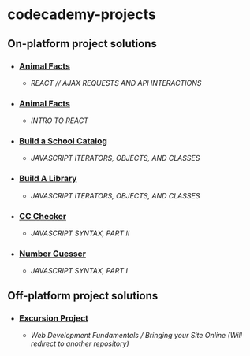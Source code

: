 # codecademy-projects
## On-platform project solutions

* ### [Animal Facts](https://github.com/zeenyo/codecademy-projects/tree/main/wanderlust.js)
  + _REACT // AJAX REQUESTS AND API INTERACTIONS_

* ### [Animal Facts](https://github.com/zeenyo/codecademy-projects/tree/main/animal-facts)
  + _INTRO TO REACT_

* ### [Build a School Catalog](https://github.com/zeenyo/codecademy-projects/blob/main/school-catalog.js)
  + _JAVASCRIPT ITERATORS, OBJECTS, AND CLASSES_

* ### [Build A Library](https://github.com/zeenyo/codecademy-projects/blob/main/build-a-library.js)
  + _JAVASCRIPT ITERATORS, OBJECTS, AND CLASSES_

* ### [CC Checker](https://github.com/zeenyo/codecademy-projects/blob/main/ccChecker.js)
  + _JAVASCRIPT SYNTAX, PART II_

* ### [Number Guesser](https://github.com/zeenyo/codecademy-projects/blob/main/number-guesser.js)
  + _JAVASCRIPT SYNTAX, PART I_

## Off-platform project solutions
* ### [Excursion Project](https://github.com/zeenyo/excursion)
  + _Web Development Fundamentals / Bringing your Site Online_
_(Will redirect to another repository)_
